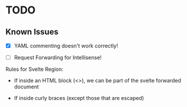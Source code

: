 # TODO

## Known Issues

- [x] YAML commenting doesn't work correctly!

- [ ] Request Forwarding for Intellisense!

Rules for Svelte Region:

- If inside an HTML block (<>), we can be part of the svelte forwarded document

- If inside curly braces (except those that are escaped)
